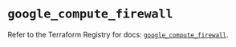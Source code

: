 # `google_compute_firewall`

Refer to the Terraform Registry for docs: [`google_compute_firewall`](https://registry.terraform.io/providers/hashicorp/google/6.5.0/docs/resources/compute_firewall).
